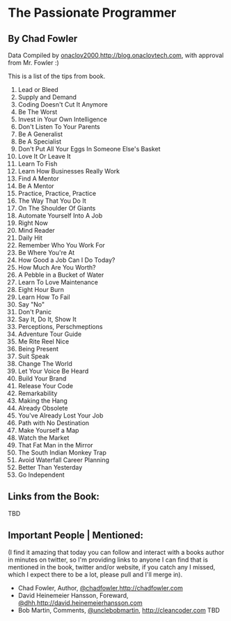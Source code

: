 # The Passionate Programmer #
## By Chad Fowler ##

Data Compiled by [onaclov2000](http://twitter.com/onaclov2000),http://blog.onaclovtech.com, with approval from Mr. Fowler :)

This is a list of the tips from book.

1. Lead or Bleed
2. Supply and Demand
3. Coding Doesn't Cut It Anymore
4. Be The Worst
5. Invest in Your Own Intelligence
6. Don't Listen To Your Parents
7. Be A Generalist
8. Be A Specialist
9. Don't Put All Your Eggs In Someone Else's Basket
10. Love It Or Leave It
11. Learn To Fish
12. Learn How Businesses Really Work
13. Find A Mentor
14. Be A Mentor
15. Practice, Practice, Practice
16. The Way That You Do It
17. On The Shoulder Of Giants
18. Automate Yourself Into A Job
19. Right Now
20. Mind Reader
21. Daily Hit
22. Remember Who You Work For
23. Be Where You're At
24. How Good a Job Can I Do Today?
25. How Much Are You Worth?
26. A Pebble in a Bucket of Water
27. Learn To Love Maintenance
28. Eight Hour Burn
29. Learn How To Fail
30. Say "No"
31. Don't Panic
32. Say It, Do It, Show It
33. Perceptions, Perschmeptions
34. Adventure Tour Guide
35. Me Rite Reel Nice
36. Being Present
37. Suit Speak
38. Change The World
39. Let Your Voice Be Heard
40. Build Your Brand
41. Release Your Code
42. Remarkability
43. Making the Hang
44. Already Obsolete
45. You've Already Lost Your Job
46. Path with No Destination
47. Make Yourself a Map
48. Watch the Market
49. That Fat Man in the Mirror
50. The South Indian Monkey Trap
51. Avoid Waterfall Career Planning
52. Better Than Yesterday
53. Go Independent

## Links from the Book: ##
TBD

## Important People | Mentioned: ##
(I find it amazing that today you can follow and interact with a books author in minutes on twitter, so I'm providing links to anyone I can find that is mentioned in the book, twitter and/or website, if you catch any I missed, which I expect there to be a lot, please pull and I'll merge in).

+ Chad Fowler, Author, [@chadfowler](http://www.twitter.com/chadfowler),http://chadfowler.com
+ David Heinemeier Hansson, Foreward,  [@dhh](http://www.twitter.com/dhh),http://david.heinemeierhansson.com
+ Bob Martin, Comments, [@unclebobmartin](http://www.twitter.com/unclebobmartin), http://cleancoder.com
TBD

